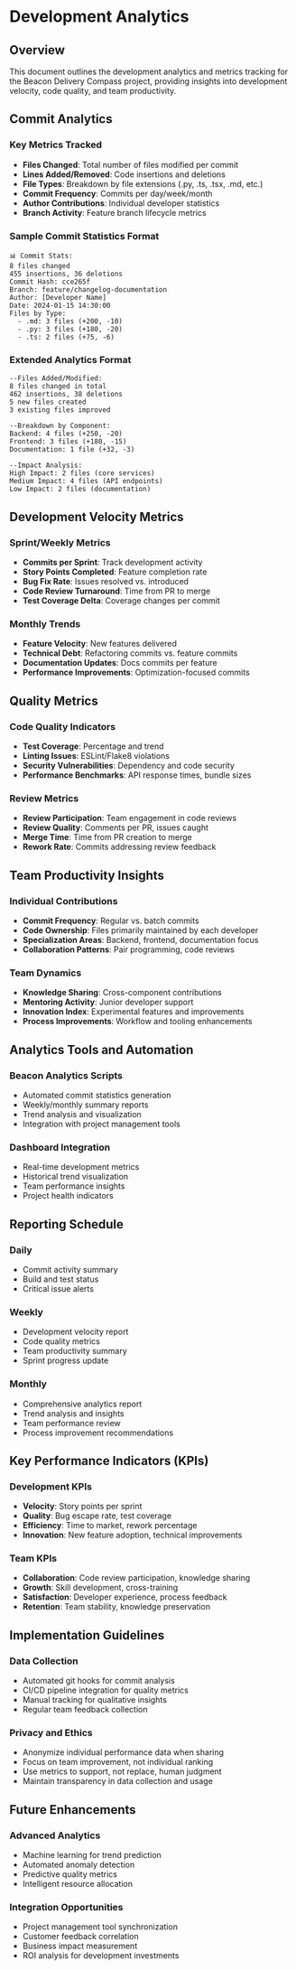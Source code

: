 # Development Analytics

## Overview
This document outlines the development analytics and metrics tracking for the Beacon Delivery Compass project, providing insights into development velocity, code quality, and team productivity.

## Commit Analytics

### Key Metrics Tracked
- **Files Changed**: Total number of files modified per commit
- **Lines Added/Removed**: Code insertions and deletions
- **File Types**: Breakdown by file extensions (.py, .ts, .tsx, .md, etc.)
- **Commit Frequency**: Commits per day/week/month
- **Author Contributions**: Individual developer statistics
- **Branch Activity**: Feature branch lifecycle metrics

### Sample Commit Statistics Format

```
📊 Commit Stats:
8 files changed
455 insertions, 36 deletions
Commit Hash: cce265f
Branch: feature/changelog-documentation
Author: [Developer Name]
Date: 2024-01-15 14:30:00
Files by Type:
  - .md: 3 files (+200, -10)
  - .py: 3 files (+180, -20)
  - .ts: 2 files (+75, -6)
```

### Extended Analytics Format

```
--Files Added/Modified:
8 files changed in total
462 insertions, 38 deletions
5 new files created
3 existing files improved

--Breakdown by Component:
Backend: 4 files (+250, -20)
Frontend: 3 files (+180, -15)
Documentation: 1 file (+32, -3)

--Impact Analysis:
High Impact: 2 files (core services)
Medium Impact: 4 files (API endpoints)
Low Impact: 2 files (documentation)
```

## Development Velocity Metrics

### Sprint/Weekly Metrics
- **Commits per Sprint**: Track development activity
- **Story Points Completed**: Feature completion rate
- **Bug Fix Rate**: Issues resolved vs. introduced
- **Code Review Turnaround**: Time from PR to merge
- **Test Coverage Delta**: Coverage changes per commit

### Monthly Trends
- **Feature Velocity**: New features delivered
- **Technical Debt**: Refactoring commits vs. feature commits
- **Documentation Updates**: Docs commits per feature
- **Performance Improvements**: Optimization-focused commits

## Quality Metrics

### Code Quality Indicators
- **Test Coverage**: Percentage and trend
- **Linting Issues**: ESLint/Flake8 violations
- **Security Vulnerabilities**: Dependency and code security
- **Performance Benchmarks**: API response times, bundle sizes

### Review Metrics
- **Review Participation**: Team engagement in code reviews
- **Review Quality**: Comments per PR, issues caught
- **Merge Time**: Time from PR creation to merge
- **Rework Rate**: Commits addressing review feedback

## Team Productivity Insights

### Individual Contributions
- **Commit Frequency**: Regular vs. batch commits
- **Code Ownership**: Files primarily maintained by each developer
- **Specialization Areas**: Backend, frontend, documentation focus
- **Collaboration Patterns**: Pair programming, code reviews

### Team Dynamics
- **Knowledge Sharing**: Cross-component contributions
- **Mentoring Activity**: Junior developer support
- **Innovation Index**: Experimental features and improvements
- **Process Improvements**: Workflow and tooling enhancements

## Analytics Tools and Automation

### Beacon Analytics Scripts
- Automated commit statistics generation
- Weekly/monthly summary reports
- Trend analysis and visualization
- Integration with project management tools

### Dashboard Integration
- Real-time development metrics
- Historical trend visualization
- Team performance insights
- Project health indicators

## Reporting Schedule

### Daily
- Commit activity summary
- Build and test status
- Critical issue alerts

### Weekly
- Development velocity report
- Code quality metrics
- Team productivity summary
- Sprint progress update

### Monthly
- Comprehensive analytics report
- Trend analysis and insights
- Team performance review
- Process improvement recommendations

## Key Performance Indicators (KPIs)

### Development KPIs
- **Velocity**: Story points per sprint
- **Quality**: Bug escape rate, test coverage
- **Efficiency**: Time to market, rework percentage
- **Innovation**: New feature adoption, technical improvements

### Team KPIs
- **Collaboration**: Code review participation, knowledge sharing
- **Growth**: Skill development, cross-training
- **Satisfaction**: Developer experience, process feedback
- **Retention**: Team stability, knowledge preservation

## Implementation Guidelines

### Data Collection
- Automated git hooks for commit analysis
- CI/CD pipeline integration for quality metrics
- Manual tracking for qualitative insights
- Regular team feedback collection

### Privacy and Ethics
- Anonymize individual performance data when sharing
- Focus on team improvement, not individual ranking
- Use metrics to support, not replace, human judgment
- Maintain transparency in data collection and usage

## Future Enhancements

### Advanced Analytics
- Machine learning for trend prediction
- Automated anomaly detection
- Predictive quality metrics
- Intelligent resource allocation

### Integration Opportunities
- Project management tool synchronization
- Customer feedback correlation
- Business impact measurement
- ROI analysis for development investments